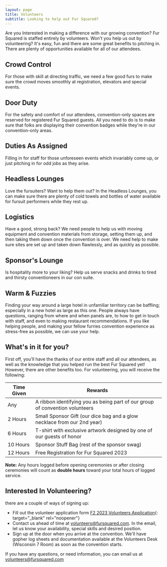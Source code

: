 ```yaml
---
layout: page
title: Volunteers
subtitle: Looking to help out Fur Squared?
---
```

Are you Interested in making a difference with our growing convention? Fur Squared is staffed entirely by volunteers. Won't you help us out by volunteering? It's easy, fun and there are some great benefits to pitching in. There are plenty of opportunities available for all of our attendees.

## Crowd Control

For those with skill at directing traffic, we need a few good furs to make sure the crowd moves smoothly at registration, elevators and special events.

## Door Duty

For the safety and comfort of our attendees, convention-only spaces are reserved for registered Fur Squared guests. All you need to do is to make sure that folks are displaying their convention badges while they're in our convention-only areas.

## Duties As Assigned

Filling in for staff for those unforeseen events which invariably come up, or just pitching in for odd jobs as they arise.

## Headless Lounges

Love the fursuiters? Want to help them out? In the Headless Lounges, you can make sure there are plenty of cold towels and bottles of water available for fursuit performers while they rest up.

## Logistics

Have a good, strong back? We need people to help us with moving equipment and convention materials from storage, setting them up, and then taking them down once the convention is over. We need help to make sure sites are set up and taken down flawlessly, and as quickly as possible.

## Sponsor's Lounge

Is hospitality more to your liking? Help us serve snacks and drinks to tired and thirsty conventioneers in our con suite.

## Warm & Fuzzies

Finding your way around a large hotel in unfamiliar territory can be baffling; especially in a new hotel as large as this one. People always have questions, ranging from where and when panels are, to how to get in touch with staff, and even to making restaurant recommendations. If you like helping people, and making your fellow furries convention experience as stress-free as possible, we can use your help.

## What's in it for you?

First off, you'll have the thanks of our entire staff and all our attendees, as well as the knowledge that you helped run the best Fur Squared yet\! However, there are other benefits too. For volunteering, you will receive the following:

| Time Given | Rewards |
| --- | --- |
| Any | A ribbon identifying you as being part of our group of convention volunteers |
| 2 Hours | Small Sponsor Gift (our dice bag and a glow necklace from our 2nd year) |
| 6 Hours | T-shirt with exclusive artwork designed by one of our guests of honor |
| 10 Hours | Sponsor Stuff Bag (rest of the sponsor swag) |
| 12 Hours | Free Registration for Fur Squared 2023 |

**Note:** Any hours logged before opening ceremonies or after closing ceremonies will count as **double hours** toward your total hours of logged service.

## Interested In Volunteering?

there are a couple of ways of signing up:

* Fill out the volunteer application form [F2 2023 Volunteers Application](https://docs.google.com/forms/d/1o_SrBQnAzMfTpXp7B99gYvccm80BVg_YUDaygr9EhiI/){: target="_blank" rel="noopener"}
* Contact us ahead of time at [volunteers@fursquared.com](volunteers@fursquared.com). In the email, let us know your availability, special skills and desired position.
* Sign up at the door when you arrive at the convention. We'll have gopher log sheets and documentation available at the Volunteers Desk (Wisconsin 7 Room) as soon as the convention starts.

If you have any questions, or need information, you can email us at [volunteers@fursquared.com](volunteers@fursquared.com)